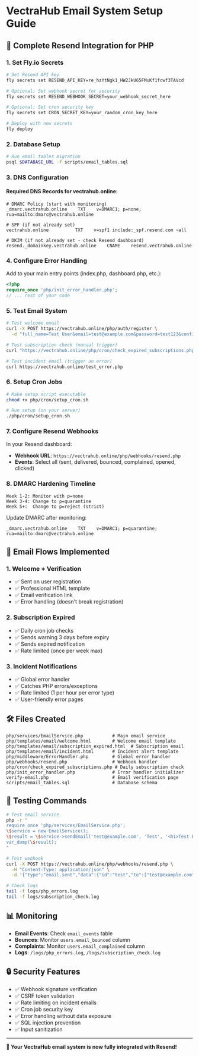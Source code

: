 # VectraHub Email System Setup Guide

## 🚀 Complete Resend Integration for PHP

### 1. Set Fly.io Secrets

```bash
# Set Resend API key
fly secrets set RESEND_API_KEY=re_hzYtNgk1_HW2JkU65FMuKf1fcwf3TAVcd

# Optional: Set webhook secret for security
fly secrets set RESEND_WEBHOOK_SECRET=your_webhook_secret_here

# Optional: Set cron security key
fly secrets set CRON_SECRET_KEY=your_random_cron_key_here

# Deploy with new secrets
fly deploy
```

### 2. Database Setup

```bash
# Run email tables migration
psql $DATABASE_URL -f scripts/email_tables.sql
```

### 3. DNS Configuration

#### Required DNS Records for vectrahub.online:

```dns
# DMARC Policy (start with monitoring)
_dmarc.vectrahub.online    TXT    v=DMARC1; p=none; rua=mailto:dmarc@vectrahub.online

# SPF (if not already set)
vectrahub.online          TXT    v=spf1 include:_spf.resend.com ~all

# DKIM (if not already set - check Resend dashboard)
resend._domainkey.vectrahub.online    CNAME    resend.vectrahub.online
```

### 4. Configure Error Handling

Add to your main entry points (index.php, dashboard.php, etc.):

```php
<?php
require_once 'php/init_error_handler.php';
// ... rest of your code
```

### 5. Test Email System

```bash
# Test welcome email
curl -X POST https://vectrahub.online/php/auth/register \
  -d "full_name=Test User&email=test@example.com&password=test123&confirm_password=test123&csrf_token=..."

# Test subscription check (manual trigger)
curl "https://vectrahub.online/php/cron/check_expired_subscriptions.php?cron_key=your_cron_key"

# Test incident email (trigger an error)
curl https://vectrahub.online/test_error.php
```

### 6. Setup Cron Jobs

```bash
# Make setup script executable
chmod +x php/cron/setup_cron.sh

# Run setup (on your server)
./php/cron/setup_cron.sh
```

### 7. Configure Resend Webhooks

In your Resend dashboard:
- **Webhook URL**: `https://vectrahub.online/php/webhooks/resend.php`
- **Events**: Select all (sent, delivered, bounced, complained, opened, clicked)

### 8. DMARC Hardening Timeline

```
Week 1-2: Monitor with p=none
Week 3-4: Change to p=quarantine  
Week 5+:  Change to p=reject (strict)
```

Update DMARC after monitoring:
```dns
_dmarc.vectrahub.online    TXT    v=DMARC1; p=quarantine; rua=mailto:dmarc@vectrahub.online
```

## 📧 Email Flows Implemented

### 1. Welcome + Verification
- ✅ Sent on user registration
- ✅ Professional HTML template
- ✅ Email verification link
- ✅ Error handling (doesn't break registration)

### 2. Subscription Expired
- ✅ Daily cron job checks
- ✅ Sends warning 3 days before expiry
- ✅ Sends expired notification 
- ✅ Rate limited (once per week max)

### 3. Incident Notifications
- ✅ Global error handler
- ✅ Catches PHP errors/exceptions
- ✅ Rate limited (1 per hour per error type)
- ✅ User-friendly error pages

## 🛠 Files Created

```
php/services/EmailService.php           # Main email service
php/templates/email/welcome.html        # Welcome email template
php/templates/email/subscription_expired.html  # Subscription email
php/templates/email/incident.html       # Incident alert template
php/middleware/ErrorHandler.php         # Global error handler
php/webhooks/resend.php                 # Webhook handler
php/cron/check_expired_subscriptions.php # Daily subscription check
php/init_error_handler.php              # Error handler initializer
verify-email.php                        # Email verification page
scripts/email_tables.sql                # Database schema
```

## 🧪 Testing Commands

```bash
# Test email service
php -r "
require_once 'php/services/EmailService.php';
\$service = new EmailService();
\$result = \$service->sendEmail('test@example.com', 'Test', '<h1>Test Email</h1>');
var_dump(\$result);
"

# Test webhook
curl -X POST https://vectrahub.online/php/webhooks/resend.php \
  -H "Content-Type: application/json" \
  -d '{"type":"email.sent","data":{"id":"test","to":["test@example.com"]}}'

# Check logs
tail -f logs/php_errors.log
tail -f logs/subscription_check.log
```

## 📊 Monitoring

- **Email Events**: Check `email_events` table
- **Bounces**: Monitor `users.email_bounced` column  
- **Complaints**: Monitor `users.email_complained` column
- **Logs**: `/logs/php_errors.log`, `/logs/subscription_check.log`

## 🔒 Security Features

- ✅ Webhook signature verification
- ✅ CSRF token validation
- ✅ Rate limiting on incident emails
- ✅ Cron job security key
- ✅ Error handling without data exposure
- ✅ SQL injection prevention
- ✅ Input sanitization

---

**🎉 Your VectraHub email system is now fully integrated with Resend!**
